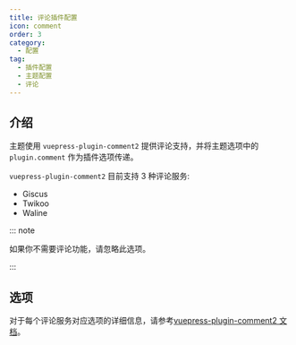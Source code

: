 ```yaml
---
title: 评论插件配置
icon: comment
order: 3
category:
  - 配置
tag:
  - 插件配置
  - 主题配置
  - 评论
---
```


## 介绍

主题使用 `vuepress-plugin-comment2` 提供评论支持，并将主题选项中的 `plugin.comment` 作为插件选项传递。

`vuepress-plugin-comment2` 目前支持 3 种评论服务:

- Giscus
- Twikoo
- Waline

::: note

如果你不需要评论功能，请忽略此选项。

:::

## 选项

对于每个评论服务对应选项的详细信息，请参考[vuepress-plugin-comment2 文档][comment-config]。

[comment-config]: https://vuepress-theme-hope.github.io/v2/comment/zh/config/
